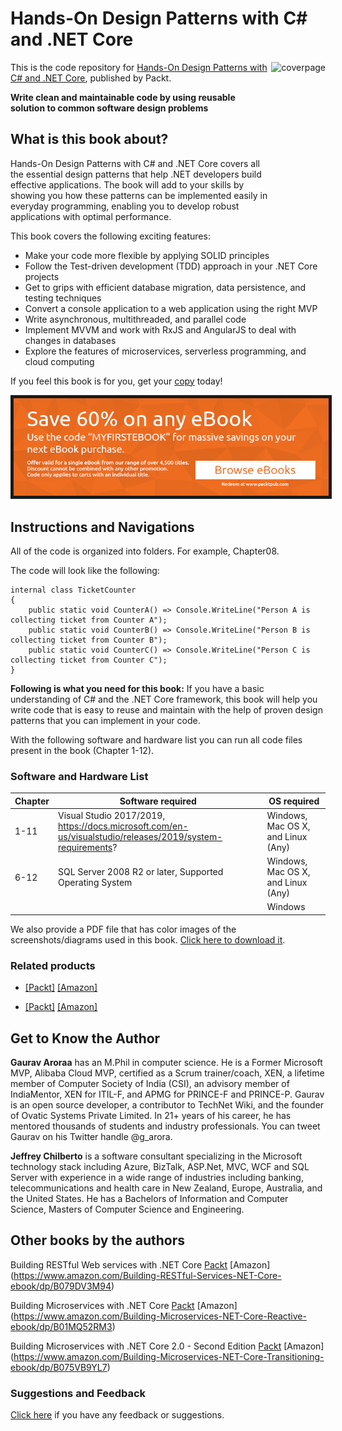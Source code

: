 # Hands-On Design Patterns with C# and .NET Core

<a href="https://www.packtpub.com/application-development/hands-design-patterns-c-and-net-core"><img src="https://www.packtpub.com/media/catalog/product/cache/e4d64343b1bc593f1c5348fe05efa4a6/b/1/b10399_mockupcover_new.png" alt="coverpage" height="256px" align="right"></a>

This is the code repository for [Hands-On Design Patterns with C# and .NET Core](https://www.packtpub.com/application-development/hands-design-patterns-c-and-net-core), published by Packt.

**Write clean and maintainable code by using reusable solution to common software design problems**

## What is this book about?
Hands-On Design Patterns with C# and .NET Core covers all the essential design patterns that help .NET developers build effective applications. The book will add to your skills by showing you how these patterns can be implemented easily in everyday programming, enabling you to develop robust applications with optimal performance.

This book covers the following exciting features:
- Make your code more flexible by applying SOLID principles
- Follow the Test-driven development (TDD) approach in your .NET Core projects
- Get to grips with efficient database migration, data persistence, and testing techniques
- Convert a console application to a web application using the right MVP
- Write asynchronous, multithreaded, and parallel code
- Implement MVVM and work with RxJS and AngularJS to deal with changes in databases
- Explore the features of microservices, serverless programming, and cloud computing


If you feel this book is for you, get your [copy](https://www.amazon.com/Hands-Design-Patterns-NET-Core/dp/1789133645) today!

<a href="https://www.packtpub.com/?utm_source=github&utm_medium=banner&utm_campaign=GitHubBanner"><img src="https://raw.githubusercontent.com/PacktPublishing/GitHub/master/GitHub.png" 
alt="https://www.packtpub.com/" border="5" /></a>

## Instructions and Navigations
All of the code is organized into folders. For example, Chapter08.

The code will look like the following:
```
internal class TicketCounter
{
    public static void CounterA() => Console.WriteLine("Person A is collecting ticket from Counter A");
    public static void CounterB() => Console.WriteLine("Person B is collecting ticket from Counter B");
    public static void CounterC() => Console.WriteLine("Person C is collecting ticket from Counter C");
}
```

**Following is what you need for this book:**
If you have a basic understanding of C# and the .NET Core framework, this book will help you write code that is easy to reuse and maintain with the help of proven design patterns that you can implement in your code.

With the following software and hardware list you can run all code files present in the book (Chapter 1-12).
### Software and Hardware List
| Chapter | Software required | OS required |
| -------- | ------------------------------------ | ----------------------------------- |
| 1-11 | Visual Studio 2017/2019, https://docs.microsoft.com/en-us/visualstudio/releases/2019/system-requirements? | Windows, Mac OS X, and Linux (Any) |
| 6-12 | SQL Server 2008 R2 or later, Supported Operating System | Windows, Mac OS X, and Linux (Any) |
|  |  | Windows|

We also provide a PDF file that has color images of the screenshots/diagrams used in this book. [Click here to download it](http://www.packtpub.com/sites/default/files/downloads/9781789133646_ColorImages.pdf).

### Related products
*  [[Packt]](https://www.packtpub.com/in/application-development/hands-domain-driven-design-net-core) [[Amazon]](https://www.amazon.com/dp/1788834097)

*  [[Packt]](https://www.packtpub.com/in/application-development/hands-network-programming-c-and-net-core) [[Amazon]](https://www.amazon.com/dp/1789340764)

## Get to Know the Author
**Gaurav Aroraa**
has an M.Phil in computer science. He is a Former Microsoft MVP, Alibaba Cloud MVP, certified as a Scrum trainer/coach, XEN, a lifetime member of Computer Society of India (CSI), an advisory member of IndiaMentor, XEN for ITIL-F, and APMG for PRINCE-F and PRINCE-P. Gaurav is an open source developer, a contributor to TechNet Wiki, and the founder of Ovatic Systems Private Limited. In 21+ years of his career, he has mentored thousands of students and industry professionals. You can tweet Gaurav on his Twitter handle @g_arora.

**Jeffrey Chilberto**
is a software consultant specializing in the Microsoft technology stack including Azure, BizTalk, ASP.Net, MVC, WCF and SQL Server with experience in a wide range of industries including banking, telecommunications and health care in New Zealand, Europe, Australia, and the United States. He has a Bachelors of Information and Computer Science, Masters of Computer Science and Engineering.

## Other books by the authors
Building RESTful Web services with .NET Core [Packt](https://www.packtpub.com/application-development/building-restful-web-services-net-core) [Amazon] (https://www.amazon.com/Building-RESTful-Services-NET-Core-ebook/dp/B079DV3M94)

Building Microservices with .NET Core [Packt](https://www.packtpub.com/web-development/building-microservices-net-core) [Amazon] (https://www.amazon.com/Building-Microservices-NET-Core-Reactive-ebook/dp/B01MQ52RM3)

Building Microservices with .NET Core 2.0 - Second Edition [Packt](https://www.packtpub.com/application-development/building-microservices-net-core-20-second-edition) [Amazon] (https://www.amazon.com/Building-Microservices-NET-Core-Transitioning-ebook/dp/B075VB9YL7)

### Suggestions and Feedback
[Click here](https://docs.google.com/forms/d/e/1FAIpQLSdy7dATC6QmEL81FIUuymZ0Wy9vH1jHkvpY57OiMeKGqib_Ow/viewform) if you have any feedback or suggestions.


